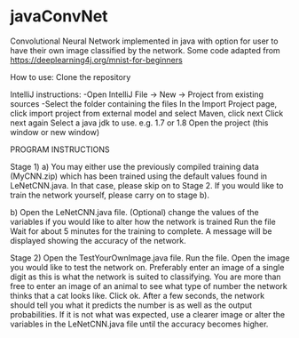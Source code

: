 # javaConvNet
Convolutional Neural Network implemented in java with option for user to have their own image classified by the network. Some code adapted from https://deeplearning4j.org/mnist-for-beginners

How to use: Clone the repository

IntelliJ instructions:
-Open IntelliJ
File -> New -> Project from existing sources
-Select the folder containing the files 
In the Import Project page, click import project from external model and select Maven, click next
Click next again
Select a java jdk to use. e.g. 1.7 or 1.8
Open the project (this window or new window)


PROGRAM INSTRUCTIONS

Stage 1)
a)
You may either use the previously compiled training data (MyCNN.zip) which has been trained using the default values found in LeNetCNN.java. In that case, please skip on to Stage 2. If you would like to train the network yourself, please carry on to stage b). 

b)
Open the LeNetCNN.java file. 
(Optional) change the values of the variables if you would like to alter how the network is trained
Run the file
Wait for about 5 minutes for the training to complete. A message will be displayed showing the accuracy of the network.


Stage 2)
Open the TestYourOwnImage.java file. Run the file. Open the image you would like to test the network on. Preferably enter an image of a single digit as this is what the network is suited to classifying. You are more than free to enter an image of an animal to see what type of number the network thinks that a cat looks like. Click ok. After a few seconds, the network should tell you what it predicts the number is as well as the output probabilities. If it is not what was expected, use a clearer image or alter the variables in the LeNetCNN.java file until the accuracy becomes higher.  

